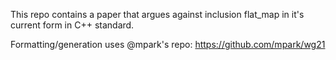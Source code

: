 This repo contains a paper that argues against inclusion flat_map in it's current form in C++ standard.

Formatting/generation uses @mpark's repo: https://github.com/mpark/wg21